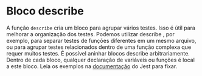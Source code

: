 # Bloco describe
A função `describe` cria um bloco para agrupar vários testes. Isso é útil para melhorar a organização dos testes. Podemos utilizar describe , por exemplo, para separar testes de funções diferentes em um mesmo arquivo, ou para agrupar testes relacionados dentro de uma função complexa que requer muitos testes. É possível aninhar blocos describe arbitrariamente. Dentro de cada bloco, qualquer declaração de variáveis ou funções é local a este bloco. Leia os exemplos na [documentação](https://jestjs.io/pt-BR/docs/api#describename-fn) do Jest para fixar.
